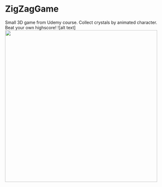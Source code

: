 # ZigZagGame
Small 3D game from Udemy course.
Collect crystals by animated character.
Beat your own highscore!
![alt text]<img src="https://github.com/Alexart1995/ZigZagGame/blob/main/Game.gif" width="500" height="500">
